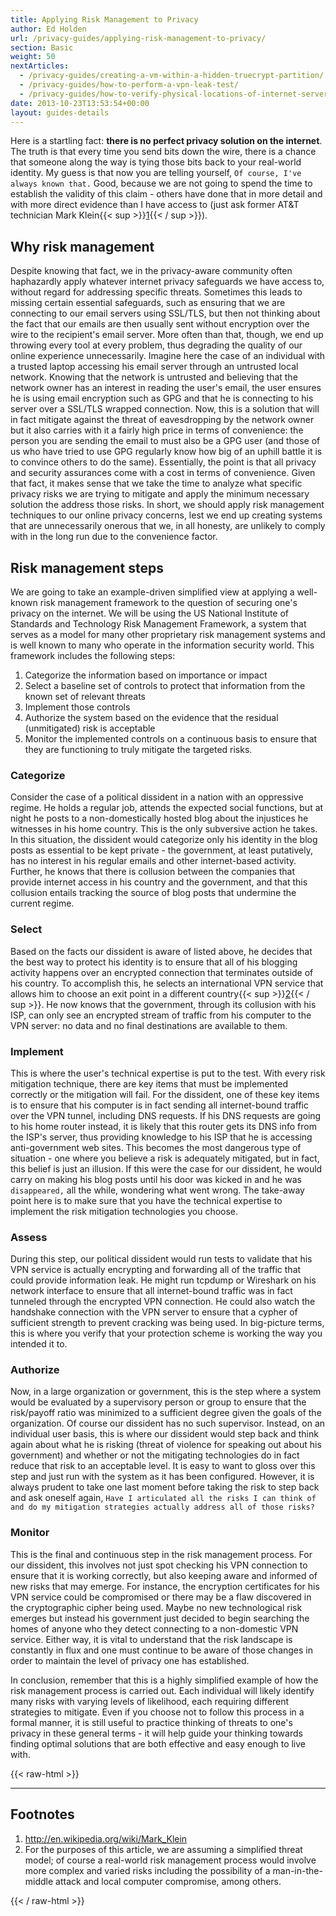 ```yaml
---
title: Applying Risk Management to Privacy
author: Ed Holden
url: /privacy-guides/applying-risk-management-to-privacy/
section: Basic
weight: 50
nextArticles:
  - /privacy-guides/creating-a-vm-within-a-hidden-truecrypt-partition/
  - /privacy-guides/how-to-perform-a-vpn-leak-test/
  - /privacy-guides/how-to-verify-physical-locations-of-internet-servers/
date: 2013-10-23T13:53:54+00:00
layout: guides-details
---
```

Here is a startling fact: **there is no perfect privacy solution on the internet**. The truth is that every time you send bits down the wire, there is a chance that someone along the way is tying those bits back to your real-world identity. My guess is that now you are telling yourself, `Of course, I've always known that.` Good, because we are not going to spend the time to establish the validity of this claim - others have done that in more detail and with more direct evidence than I have access to (just ask former AT&T technician Mark Klein{{< sup >}}[1](#ref1){{< / sup >}}).

## Why risk management

Despite knowing that fact, we in the privacy-aware community often haphazardly apply whatever internet privacy safeguards we have access to, without regard for addressing specific threats. Sometimes this leads to missing certain essential safeguards, such as ensuring that we are connecting to our email servers using SSL/TLS, but then not thinking about the fact that our emails are then usually sent without encryption over the wire to the recipient's email server. More often than that, though, we end up throwing every tool at every problem, thus degrading the quality of our online experience unnecessarily. Imagine here the case of an individual with a trusted laptop accessing his email server through an untrusted local network. Knowing that the network is untrusted and believing that the network owner has an interest in reading the user's email, the user ensures he is using email encryption such as GPG and that he is connecting to his server over a SSL/TLS wrapped connection. Now, this is a solution that will in fact mitigate against the threat of eavesdropping by the network owner but it also carries with it a fairly high price in terms of convenience: the person you are sending the email to must also be a GPG user (and those of us who have tried to use GPG regularly know how big of an uphill battle it is to convince others to do the same). Essentially, the point is that all privacy and security assurances come with a cost in terms of convenience. Given that fact, it makes sense that we take the time to analyze what specific privacy risks we are trying to mitigate and apply the minimum necessary solution the address those risks. In short, we should apply risk management techniques to our online privacy concerns, lest we end up creating systems that are unnecessarily onerous that we, in all honesty, are unlikely to comply with in the long run due to the convenience factor.

## Risk management steps

We are going to take an example-driven simplified view at applying a well-known risk management framework to the question of securing one's privacy on the internet. We will be using the US National Institute of Standards and Technology Risk Management Framework, a system that serves as a model for many other proprietary risk management systems and is well known to many who operate in the information security world. This framework includes the following steps:

  1. Categorize the information based on importance or impact
  2. Select a baseline set of controls to protect that information from the known set of relevant threats
  3. Implement those controls
  4. Authorize the system based on the evidence that the residual (unmitigated) risk is acceptable
  5. Monitor the implemented controls on a continuous basis to ensure that they are functioning to truly mitigate the targeted risks.

### Categorize

Consider the case of a political dissident in a nation with an oppressive regime. He holds a regular job, attends the expected social functions, but at night he posts to a non-domestically hosted blog about the injustices he witnesses in his home country. This is the only subversive action he takes. In this situation, the dissident would categorize only his identity in the blog posts as essential to be kept private - the government, at least putatively, has no interest in his regular emails and other internet-based activity. Further, he knows that there is collusion between the companies that provide internet access in his country and the government, and that this collusion entails tracking the source of blog posts that undermine the current regime.

### Select

Based on the facts our dissident is aware of listed above, he decides that the best way to protect his identity is to ensure that all of his blogging activity happens over an encrypted connection that terminates outside of his country. To accomplish this, he selects an international VPN service that allows him to choose an exit point in a different country{{< sup >}}[2](#ref2){{< / sup >}}. He now knows that the government, through its collusion with his ISP, can only see an encrypted stream of traffic from his computer to the VPN server: no data and no final destinations are available to them.

### Implement

This is where the user's technical expertise is put to the test. With every risk mitigation technique, there are key items that must be implemented correctly or the mitigation will fail. For the dissident, one of these key items is to ensure that his computer is in fact sending all internet-bound traffic over the VPN tunnel, including DNS requests. If his DNS requests are going to his home router instead, it is likely that this router gets its DNS info from the ISP's server, thus providing knowledge to his ISP that he is accessing anti-government web sites. This becomes the most dangerous type of situation - one where you believe a risk is adequately mitigated, but in fact, this belief is just an illusion. If this were the case for our dissident, he would carry on making his blog posts until his door was kicked in and he was `disappeared,` all the while, wondering what went wrong. The take-away point here is to make sure that you have the technical expertise to implement the risk mitigation technologies you choose.

### Assess

During this step, our political dissident would run tests to validate that his VPN service is actually encrypting and forwarding all of the traffic that could provide information leak. He might run tcpdump or Wireshark on his network interface to ensure that all internet-bound traffic was in fact tunneled through the encrypted VPN connection. He could also watch the handshake connection with the VPN server to ensure that a cypher of sufficient strength to prevent cracking was being used. In big-picture terms, this is where you verify that your protection scheme is working the way you intended it to.

### Authorize

Now, in a large organization or government, this is the step where a system would be evaluated by a supervisory person or group to ensure that the risk/payoff ratio was minimized to a sufficient degree given the goals of the organization. Of course our dissident has no such supervisor. Instead, on an individual user basis, this is where our dissident would step back and think again about what he is risking (threat of violence for speaking out about his government) and whether or not the mitigating technologies do in fact reduce that risk to an acceptable level. It is easy to want to gloss over this step and just run with the system as it has been configured. However, it is always prudent to take one last moment before taking the risk to step back and ask oneself again, `Have I articulated all the risks I can think of and do my mitigation strategies actually address all of those risks?`

### Monitor

This is the final and continuous step in the risk management process. For our dissident, this involves not just spot checking his VPN connection to ensure that it is working correctly, but also keeping aware and informed of new risks that may emerge. For instance, the encryption certificates for his VPN service could be compromised or there may be a flaw discovered in the cryptographic cipher being used. Maybe no new technological risk emerges but instead his government just decided to begin searching the homes of anyone who they detect connecting to a non-domestic VPN service. Either way, it is vital to understand that the risk landscape is constantly in flux and one must continue to be aware of those changes in order to maintain the level of privacy one has established.

In conclusion, remember that this is a highly simplified example of how the risk management process is carried out. Each individual will likely identify many risks with varying levels of likelihood, each requiring different strategies to mitigate. Even if you choose not to follow this process in a formal manner, it is still useful to practice thinking of threats to one's privacy in these general terms - it will help guide your thinking towards finding optimal solutions that are both effective and easy enough to live with.

{{< raw-html >}}
<div class="footnotes">
  <hr />
  
  <h2>
    Footnotes
  </h2>
  
  <ol>
    <li id="ref1">
      <a href="http://en.wikipedia.org/wiki/Mark_Klein" target="_blank">http://en.wikipedia.org/wiki/Mark_Klein</a>
    </li>
    <li id="ref2">
      For the purposes of this article, we are assuming a simplified threat model; of course a real-world risk management process would involve more complex and varied risks including the possibility of a man-in-the-middle attack and local computer compromise, among others.
    </li>
  </ol>
</div>
{{< / raw-html >}}
